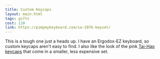 ```yaml
---
title: Custom Keycaps
layout: main.html
tags: gifts
cost: 110
link: https://pimpmykeyboard.com/sa-1976-keyset/
---
```


This is a tough one just a heads up. I have an Ergodox-EZ keyboard, so custom keycaps aren't easy to find. I also like the look of the pink [Tai-Hao keycaps](https://mechanicalkeyboards.com/shop/index.php?l=product_detail&p=4368) that come in a smaller, less expensive set.
